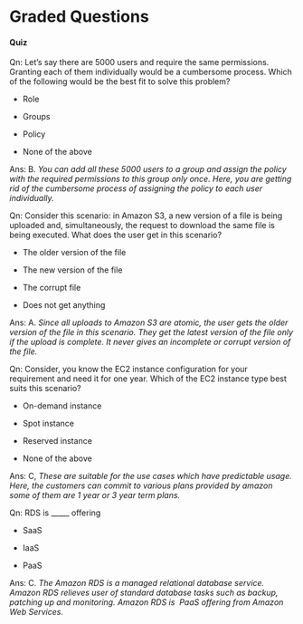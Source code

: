 # Graded Questions

#### Quiz

Qn: Let’s say there are 5000 users and require the same permissions. Granting each of them individually would be a cumbersome process. Which of the following would be the best fit to solve this problem?

- Role

- Groups

- Policy

- None of the above

Ans: B. *You can add all these 5000 users to a group and assign the policy with the required permissions to this group only once. Here, you are getting rid of the cumbersome process of assigning the policy to each user individually.*

Qn: Consider this scenario: in Amazon S3, a new version of a file is being uploaded and, simultaneously, the request to download the same file is being executed. What does the user get in this scenario?

- The older version of the file

- The new version of the file

- The corrupt file

- Does not get anything

Ans: A. *Since all uploads to Amazon S3 are atomic, the user gets the older version of the file in this scenario. They get the latest version of the file only if the upload is complete. It never gives an incomplete or corrupt version of the file.*

Qn: Consider, you know the EC2 instance configuration for your requirement and need it for one year. Which of the EC2 instance type best suits this scenario?

- On-demand instance

- Spot instance

- Reserved instance

- None of the above

Ans: C, *These are suitable for the use cases which have predictable usage. Here, the customers can commit to various plans provided by amazon some of them are 1 year or 3 year term plans.*

Qn: RDS is _____ offering

- SaaS

- IaaS

- PaaS

Ans: C. *The Amazon RDS is a managed relational database service. Amazon RDS relieves user of standard database tasks such as backup, patching up and monitoring. Amazon RDS is  PaaS offering from Amazon Web Services.*
